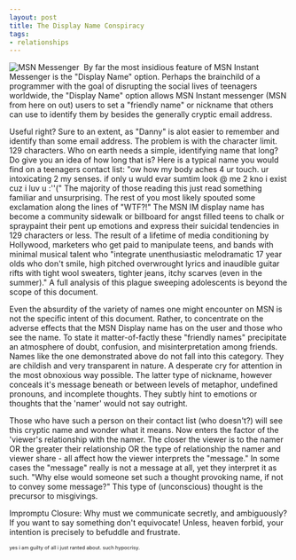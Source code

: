 ```yaml
---
layout: post
title: The Display Name Conspiracy
tags:
- relationships
---
```

<img align="left" alt="MSN Messenger" id="image6" style="padding-right: 5px" src="{{site.base-url}}/uploads/2006/07/msnmessenger.thumbnail.jpg" />By far the most insidious feature of MSN Instant Messenger is the "Display Name" option. Perhaps the brainchild of a programmer with the goal of disrupting the social lives of teenagers worldwide, the "Display Name" option allows MSN Instant messenger (MSN from here on out) users to set a "friendly name" or nickname that others can use to identify them by besides the generally cryptic email address.

Useful right? Sure to an extent, as "Danny" is alot easier to remember and identify than some email address. The problem is with the character limit. 129 characters. Who on earth needs a simple, identifying name that long? Do give you an idea of how long that is? Here is a typical name you would find on a teenagers contact list:
"ow how my body aches 4 ur touch. ur intoxicating 2 my senses. if only u wuld evar sumtim look @ me 2 kno i exist cuz i luv u :''("
The majority of those reading this just read something familiar and unsurprising. The rest of you most likely spouted some exclamation along the lines of "WTF?!" The MSN IM display name has become a community sidewalk or billboard for angst filled teens to chalk or spraypaint their pent up emotions and express their suicidal tendencies in 129 characters or less. The result of a lifetime of media conditioning by Hollywood, marketers who get paid to manipulate teens, and bands with minimal musical talent who "integrate unenthusiastic melodramatic 17 year olds who don't smile, high pitched overwrought lyrics and inaudible guitar rifts with tight wool sweaters, tighter jeans, itchy scarves (even in the summer)." A full analysis of this plague sweeping adolescents is beyond the scope of this document.

Even the absurdity of the variety of names one might encounter on MSN is not the specific intent of this document. Rather, to concentrate on the adverse effects that the MSN Display name has on the user and those who see the name. To state it matter-of-factly these "friendly names" precipitate an atmosphere of doubt, confusion, and misinterpretation among friends. Names like the one demonstrated above do not fall into this category. They are childish and very transparent in nature. A desperate cry for attention in the most obnoxious way possible. The latter type of nickname, however conceals it's message beneath or between levels of metaphor, undefined pronouns, and incomplete thoughts. They subtly hint to emotions or thoughts that the 'namer' would not say outright.

Those who have such a person on their contact list (who doesn't?) will see this cryptic name and wonder what it means. Now enters the factor of the 'viewer's relationship with the namer. The closer the viewer is to the namer OR the greater their relationship OR the type of relationship the namer and viewer share - all affect how the viewer interprets the "message." In some cases the "message" really is not a message at all, yet they interpret it as such. "Why else would someone set such a thought provoking name, if not to convey some message?" This type of (unconscious) thought is the precursor to misgivings.

Impromptu Closure: Why must we communicate secretly, and ambiguously? If you want to say something don't equivocate! Unless, heaven forbid, your intention is precisely to befuddle and frustrate.

<span style="font-size: 9px">yes i am guilty of all i just ranted about. such hypocrisy.</span>
